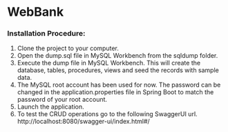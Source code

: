 # WebBank
### Installation Procedure:
1. Clone the project to your computer.
2. Open the dump.sql file in MySQL Workbench from the sqldump folder.
3. Execute the dump file in MySQL Workbench. This will create the database, tables, procedures, views and seed the records with sample data.
4. The MySQL root account has been used for now. The password can be changed in the application.properties file in Spring Boot to match the password of your root account.
5. Launch the application.
6. To test the CRUD operations go to the following SwaggerUI url.
   http://localhost:8080/swagger-ui/index.html#/
